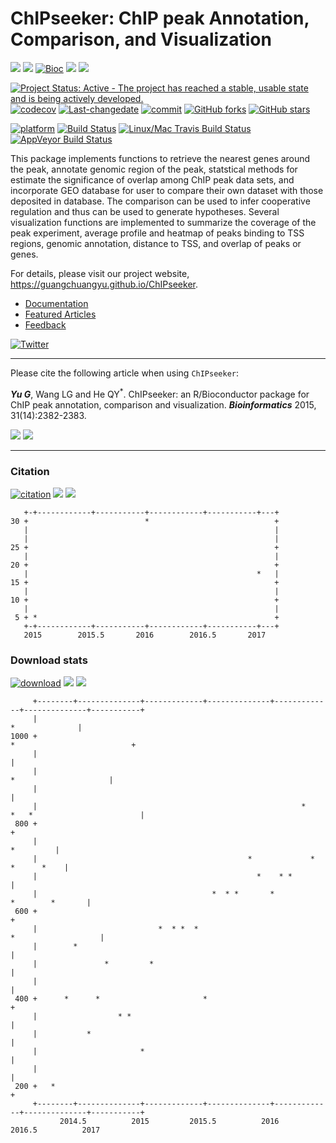 ChIPseeker: ChIP peak Annotation, Comparison, and Visualization
===============================================================

[![](https://img.shields.io/badge/release%20version-1.12.0-green.svg?style=flat)](https://bioconductor.org/packages/ChIPseeker) [![](https://img.shields.io/badge/devel%20version-1.11.4-green.svg?style=flat)](https://github.com/guangchuangyu/ChIPseeker) [![Bioc](http://www.bioconductor.org/shields/years-in-bioc/ChIPseeker.svg)](https://www.bioconductor.org/packages/devel/bioc/html/ChIPseeker.html#since) [![](https://img.shields.io/badge/download-13632/total-blue.svg?style=flat)](https://bioconductor.org/packages/stats/bioc/ChIPseeker) [![](https://img.shields.io/badge/download-423/month-blue.svg?style=flat)](https://bioconductor.org/packages/stats/bioc/ChIPseeker)

[![Project Status: Active - The project has reached a stable, usable state and is being actively developed.](http://www.repostatus.org/badges/latest/active.svg)](http://www.repostatus.org/#active) [![codecov](https://codecov.io/gh/GuangchuangYu/ChIPseeker/branch/master/graph/badge.svg)](https://codecov.io/gh/GuangchuangYu/ChIPseeker/) [![Last-changedate](https://img.shields.io/badge/last%20change-2017--04--27-green.svg)](https://github.com/GuangchuangYu/ChIPseeker/commits/master) [![commit](http://www.bioconductor.org/shields/commits/bioc/ChIPseeker.svg)](https://www.bioconductor.org/packages/devel/bioc/html/ChIPseeker.html#svn_source) [![GitHub forks](https://img.shields.io/github/forks/GuangchuangYu/ChIPseeker.svg)](https://github.com/GuangchuangYu/ChIPseeker/network) [![GitHub stars](https://img.shields.io/github/stars/GuangchuangYu/ChIPseeker.svg)](https://github.com/GuangchuangYu/ChIPseeker/stargazers)

[![platform](http://www.bioconductor.org/shields/availability/devel/ChIPseeker.svg)](https://www.bioconductor.org/packages/devel/bioc/html/ChIPseeker.html#archives) [![Build Status](http://www.bioconductor.org/shields/build/devel/bioc/ChIPseeker.svg)](https://bioconductor.org/checkResults/devel/bioc-LATEST/ChIPseeker/) [![Linux/Mac Travis Build Status](https://img.shields.io/travis/GuangchuangYu/ChIPseeker/master.svg?label=Mac%20OSX%20%26%20Linux)](https://travis-ci.org/GuangchuangYu/ChIPseeker) [![AppVeyor Build Status](https://img.shields.io/appveyor/ci/Guangchuangyu/ChIPseeker/master.svg?label=Windows)](https://ci.appveyor.com/project/GuangchuangYu/ChIPseeker)

This package implements functions to retrieve the nearest genes around the peak, annotate genomic region of the peak, statstical methods for estimate the significance of overlap among ChIP peak data sets, and incorporate GEO database for user to compare their own dataset with those deposited in database. The comparison can be used to infer cooperative regulation and thus can be used to generate hypotheses. Several visualization functions are implemented to summarize the coverage of the peak experiment, average profile and heatmap of peaks binding to TSS regions, genomic annotation, distance to TSS, and overlap of peaks or genes.

For details, please visit our project website, <https://guangchuangyu.github.io/ChIPseeker>.

-   [Documentation](https://guangchuangyu.github.io/ChIPseeker/documentation/)
-   [Featured Articles](https://guangchuangyu.github.io/ChIPseeker/featuredArticles/)
-   [Feedback](https://guangchuangyu.github.io/ChIPseeker/#feedback)

[![Twitter](https://img.shields.io/twitter/url/https/github.com/GuangchuangYu/ChIPseeker.svg?style=social)](https://twitter.com/intent/tweet?hashtags=ChIPseeker&url=http://bioinformatics.oxfordjournals.org/content/31/14/2382&screen_name=guangchuangyu)

------------------------------------------------------------------------

Please cite the following article when using `ChIPseeker`:

***Yu G***, Wang LG and He QY<sup>\*</sup>. ChIPseeker: an R/Bioconductor package for ChIP peak annotation, comparison and visualization. ***Bioinformatics*** 2015, 31(14):2382-2383.

[![](https://img.shields.io/badge/doi-10.1093/bioinformatics/btv145-green.svg?style=flat)](http://dx.doi.org/10.1093/bioinformatics/btv145) [![](https://img.shields.io/badge/Altmetric-31-green.svg?style=flat)](https://www.altmetric.com/details/3781087)

------------------------------------------------------------------------

### Citation

[![citation](https://img.shields.io/badge/cited%20by-54-green.svg?style=flat)](https://scholar.google.com.hk/scholar?oi=bibs&hl=en&cites=12053363057899219488) [![](https://img.shields.io/badge/cited%20in%20Web%20of%20Science%20Core%20Collection-29-green.svg?style=flat)](http://apps.webofknowledge.com/InboundService.do?mode=FullRecord&customersID=RID&IsProductCode=Yes&product=WOS&Init=Yes&Func=Frame&DestFail=http%3A%2F%2Fwww.webofknowledge.com&action=retrieve&SrcApp=RID&SrcAuth=RID&SID=T2TqQabyevZvWQ4YHvJ&UT=WOS%3A000358173500022) [![](https://img.shields.io/badge/ESI-Highly%20Cited%20Paper-green.svg?style=flat)](http://apps.webofknowledge.com/InboundService.do?mode=FullRecord&customersID=RID&IsProductCode=Yes&product=WOS&Init=Yes&Func=Frame&DestFail=http%3A%2F%2Fwww.webofknowledge.com&action=retrieve&SrcApp=RID&SrcAuth=RID&SID=Y2CXu6nry8nDQZcUy1w&UT=WOS%3A000358173500022)

       +-+------------+-----------+------------+-----------+---+
    30 +                          *                            +
       |                                                       |
       |                                                       |
    25 +                                                       +
       |                                                       |
    20 +                                                       +
       |                                                   *   |
    15 +                                                       +
       |                                                       |
    10 +                                                       +
       |                                                       |
     5 + *                                                     +
       +-+------------+-----------+------------+-----------+---+
       2015        2015.5       2016        2016.5       2017   

### Download stats

[![download](http://www.bioconductor.org/shields/downloads/ChIPseeker.svg)](https://bioconductor.org/packages/stats/bioc/ChIPseeker) [![](https://img.shields.io/badge/download-13632/total-blue.svg?style=flat)](https://bioconductor.org/packages/stats/bioc/ChIPseeker) [![](https://img.shields.io/badge/download-423/month-blue.svg?style=flat)](https://bioconductor.org/packages/stats/bioc/ChIPseeker)

         +--------+--------------+-------------+--------------+-------------+--------------+-----------+
         |                                                                              *              |
    1000 +                                                                  *                          +
         |                                                                                             |
         |                                                                       *                     |
         |                                                                                             |
         |                                                           *    *   *                        |
     800 +                                                                                             +
         |                                                                                   *         |
         |                                               *             *                   *      *    |
         |                                                 *    * *                                    |
         |                                       *  * *       *                       *        *       |
     600 +                                                                                             +
         |                           *  * *  *                                     *                   |
         |        *                                                                                    |
         |               *         *                                                                   |
         |                                                                                             |
     400 +      *      *                       *                                                       +
         |                  * *                                                                        |
         |           *                                                                                 |
         |                       *                                                                     |
         |                                                                                             |
     200 +   *                                                                                         +
         +--------+--------------+-------------+--------------+-------------+--------------+-----------+
               2014.5          2015         2015.5          2016         2016.5          2017
